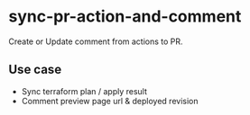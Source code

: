 # sync-pr-action-and-comment

Create or Update comment from actions to PR.

## Use case

- Sync terraform plan / apply result
- Comment preview page url & deployed revision
